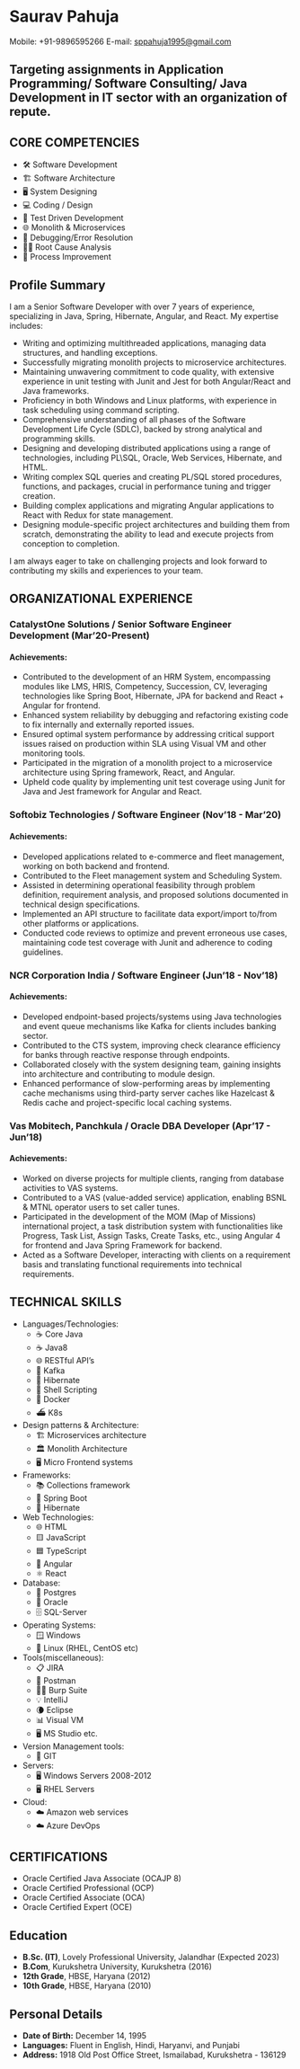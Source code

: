 # Saurav Pahuja
Mobile: +91-9896595266
E-mail: sppahuja1995@gmail.com

## Targeting assignments in Application Programming/ Software Consulting/ Java Development in IT sector with an organization of repute.

## CORE COMPETENCIES
- 🛠️ Software Development
- 🏗️ Software Architecture
- 🖥️ System Designing
- 💻 Coding / Design
- 🧪 Test Driven Development
- 🌐 Monolith & Microservices
- 🐛 Debugging/Error Resolution
- 🕵️‍♂️ Root Cause Analysis
- 🔄 Process Improvement

## Profile Summary

I am a Senior Software Developer with over 7 years of experience, specializing in Java, Spring, Hibernate, Angular, and React. My expertise includes:

- Writing and optimizing multithreaded applications, managing data structures, and handling exceptions.
- Successfully migrating monolith projects to microservice architectures.
- Maintaining unwavering commitment to code quality, with extensive experience in unit testing with Junit and Jest for both Angular/React and Java frameworks.
- Proficiency in both Windows and Linux platforms, with experience in task scheduling using command scripting.
- Comprehensive understanding of all phases of the Software Development Life Cycle (SDLC), backed by strong analytical and programming skills.
- Designing and developing distributed applications using a range of technologies, including PL\SQL, Oracle, Web Services, Hibernate, and HTML.
- Writing complex SQL queries and creating PL/SQL stored procedures, functions, and packages, crucial in performance tuning and trigger creation.
- Building complex applications and migrating Angular applications to React with Redux for state management.
- Designing module-specific project architectures and building them from scratch, demonstrating the ability to lead and execute projects from conception to completion.

I am always eager to take on challenging projects and look forward to contributing my skills and experiences to your team.

## ORGANIZATIONAL EXPERIENCE

### CatalystOne Solutions / Senior Software Engineer Development (Mar’20-Present)
#### Achievements:
- Contributed to the development of an HRM System, encompassing modules like LMS, HRIS, Competency, Succession, CV, leveraging technologies like Spring Boot, Hibernate, JPA for backend and React + Angular for frontend.
- Enhanced system reliability by debugging and refactoring existing code to fix internally and externally reported issues.
- Ensured optimal system performance by addressing critical support issues raised on production within SLA using Visual VM and other monitoring tools.
- Participated in the migration of a monolith project to a microservice architecture using Spring framework, React, and Angular.
- Upheld code quality by implementing unit test coverage using Junit for Java and Jest framework for Angular and React.

### Softobiz Technologies / Software Engineer (Nov’18 - Mar’20)
#### Achievements:
- Developed applications related to e-commerce and fleet management, working on both backend and frontend.
- Contributed to the Fleet management system and Scheduling System.
- Assisted in determining operational feasibility through problem definition, requirement analysis, and proposed solutions documented in technical design specifications.
- Implemented an API structure to facilitate data export/import to/from other platforms or applications.
- Conducted code reviews to optimize and prevent erroneous use cases, maintaining code test coverage with Junit and adherence to coding guidelines.

### NCR Corporation India / Software Engineer (Jun’18 - Nov’18)
#### Achievements:
- Developed endpoint-based projects/systems using Java technologies and event queue mechanisms like Kafka for clients includes banking sector.
- Contributed to the CTS system, improving check clearance efficiency for banks through reactive response through endpoints.
- Collaborated closely with the system designing team, gaining insights into architecture and contributing to module design.
- Enhanced performance of slow-performing areas by implementing cache mechanisms using third-party server caches like Hazelcast & Redis cache and project-specific local caching systems.

### Vas Mobitech, Panchkula / Oracle DBA Developer (Apr’17 - Jun’18)
#### Achievements:
- Worked on diverse projects for multiple clients, ranging from database activities to VAS systems.
- Contributed to a VAS (value-added service) application, enabling BSNL & MTNL operator users to set caller tunes.
- Participated in the development of the MOM (Map of Missions) international project, a task distribution system with functionalities like Progress, Task List, Assign Tasks, Create Tasks, etc., using Angular 4 for frontend and Java Spring Framework for backend.
- Acted as a Software Developer, interacting with clients on a requirement basis and translating functional requirements into technical requirements.

## TECHNICAL SKILLS
- Languages/Technologies: 
  - ☕ Core Java
  - ☕ Java8
  - 🌐 RESTful API’s
  - 📨 Kafka
  - 🐘 Hibernate
  - 🐚 Shell Scripting
  - 🐳 Docker
  - ⛴️ K8s
- Design patterns & Architecture: 
  - 🏗️ Microservices architecture
  - 🏛️ Monolith Architecture
  - 🖥️ Micro Frontend systems
- Frameworks: 
  - 📚 Collections framework
  - 🌱 Spring Boot
  - 🐘 Hibernate
- Web Technologies: 
  - 🌐 HTML
  - 🟨 JavaScript
  - 🟦 TypeScript
  - 🔺 Angular
  - ⚛️ React
- Database: 
  - 🐘 Postgres
  - 🔶 Oracle
  - 🗄️ SQL-Server
- Operating Systems: 
  - 🪟 Windows
  - 🐧 Linux (RHEL, CentOS etc)
- Tools(miscellaneous): 
  - 📋 JIRA
  - 📮 Postman
  - 🕵️‍♂️ Burp Suite
  - 💡 IntelliJ
  - 🌘 Eclipse
  - 📊 Visual VM
  - 🖥️ MS Studio etc.
- Version Management tools: 
  - 📝 GIT
- Servers: 
  - 🖥️ Windows Servers 2008-2012
  - 🖥️ RHEL Servers
- Cloud: 
  - ☁️ Amazon web services
  - ☁️ Azure DevOps

## CERTIFICATIONS
- Oracle Certified Java Associate (OCAJP 8)
- Oracle Certified Professional (OCP)
- Oracle Certified Associate (OCA)
- Oracle Certified Expert (OCE)

## Education

- **B.Sc. (IT)**, Lovely Professional University, Jalandhar (Expected 2023)
- **B.Com**, Kurukshetra University, Kurukshetra (2016)
- **12th Grade**, HBSE, Haryana (2012)
- **10th Grade**, HBSE, Haryana (2010)

## Personal Details

- **Date of Birth:** December 14, 1995
- **Languages:** Fluent in English, Hindi, Haryanvi, and Punjabi
- **Address:** 1918 Old Post Office Street, Ismailabad, Kurukshetra - 136129